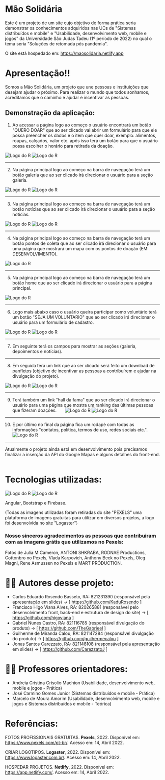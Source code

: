 # Mão Solidária

Este é um projeto de um site cujo objetivo de forma prática seria demonstrar os conhecimentos adquiridos nas UCs de "Sistemas distribuídos e mobile" e "Usabilidade, desenvolvimento web, mobile e jogos" da Universidade São Judas Tadeu (1º período de 2022) no qual o tema seria "Soluções de retomada pós pandemia".

O site está hospedado em: <https://maosolidaria.netlify.app>

# Apresentação!!

Somos a Mão Solidária, um projeto que une pessoas e instituições que desejam ajudar o próximo.
Para realizar o mundo que todos sonhamos, acreditamos que o caminho é ajudar e incentivar as pessoas.

## Demonstração da aplicação:

1. Ao acessar a página logo ao começo o usuário encontrará um botão "QUERO DOAR" que ao ser clicado vai abrir um formulário para que ele possa preencher os dados e o item que quer doar, exemplo: alimentos, roupas, calçados, valor etc. após isso terá um botão para que o usuário possa escolher o horário para retirada da doação.
   &nbsp;&nbsp;&nbsp;&nbsp;&nbsp;

![Logo do R](https://coruscating-dodol-001caf.netlify.app/Slide1.JPG)
![Logo do R](https://coruscating-dodol-001caf.netlify.app/Slide2.JPG)

---

2. Na página principal logo ao começo na barra de navegação terá um botão galeria que ao ser clicado irá direcionar o usuário para a seção galeria.
   &nbsp;&nbsp;&nbsp;&nbsp;&nbsp;

![Logo do R](https://coruscating-dodol-001caf.netlify.app/Slide3.JPG)
![Logo do R](https://coruscating-dodol-001caf.netlify.app/Slide4.JPG)

---

3. Na página principal logo ao começo na barra de navegação terá um botão notícias que ao ser clicado irá direcionar o usuário para a seção notícias.
   &nbsp;&nbsp;&nbsp;&nbsp;&nbsp;

![Logo do R](https://coruscating-dodol-001caf.netlify.app/Slide5.JPG)
![Logo do R](https://coruscating-dodol-001caf.netlify.app/Slide6.JPG)

---

4. Na página principal logo ao começo na barra de navegação terá um botão pontos de coleta que ao ser clicado irá direcionar o usuário para uma página que mostrará um mapa com os pontos de doação (EM DESENVOLVIMENTO).
   &nbsp;&nbsp;&nbsp;&nbsp;&nbsp;

![Logo do R](https://coruscating-dodol-001caf.netlify.app/Slide7.JPG)

---

5. Na página principal logo ao começo na barra de navegação terá um botão home que ao ser clicado irá direcionar o usuário para a página principal.
   &nbsp;&nbsp;&nbsp;&nbsp;&nbsp;

![Logo do R](https://coruscating-dodol-001caf.netlify.app/Slide8.JPG)

---

6. Logo mais abaixo caso o usuário queira participar como voluntário terá um botão "SEJA UM VOLUNTARIO" que ao ser clicado irá direcionar o usuário para um formulário de cadastro.
   &nbsp;&nbsp;&nbsp;&nbsp;&nbsp;

![Logo do R](https://coruscating-dodol-001caf.netlify.app/Slide9.JPG)
![Logo do R](https://coruscating-dodol-001caf.netlify.app/Slide10.JPG)

---

7. Em seguinte terá os campos para mostrar as seções (galeria, depoimentos e notícias).
   &nbsp;&nbsp;&nbsp;&nbsp;&nbsp;

---

8. Em seguida terá um link que ao ser clicado será feito um download de panfletos (objetivo de incentivar as pessoas a contribuírem e ajudar na divulgação do projeto).
   &nbsp;&nbsp;&nbsp;&nbsp;&nbsp;

![Logo do R](https://coruscating-dodol-001caf.netlify.app/Slide11.JPG)
![Logo do R](https://coruscating-dodol-001caf.netlify.app/Slide12.JPG)

---

9. Terá também um link "hall da fama" que ao ser clicado irá direcionar o usuário para uma página que mostra um ranking das últimas pessoas que fizeram doações.
   &nbsp;&nbsp;&nbsp;&nbsp;&nbsp;
   ![Logo do R](https://coruscating-dodol-001caf.netlify.app/Slide13.JPG)
   ![Logo do R](https://coruscating-dodol-001caf.netlify.app/Slide14.JPG)

---

10. E por último no final da página fica um rodapé com todas as informações "contatos, política, termos de uso, redes sociais etc.".
    &nbsp;&nbsp;&nbsp;&nbsp;&nbsp;
    ![Logo do R](https://coruscating-dodol-001caf.netlify.app/Slide15.JPG)

---

Atualmente o projeto ainda está em desenvolvimento pois precisamos finalizar a inserção da API do Google Mapas e alguns detalhes do front-end.
&nbsp;&nbsp;&nbsp;

# Tecnologias utilizadas:
![Logo do R](https://img.icons8.com/color/344/bootstrap.png)
![Logo do R](https://img.icons8.com/color/344/angularjs.png)

Angular, Bootstrap e Firebase.
&nbsp;&nbsp;

(Todas as imagens utilizadas foram retiradas do site "PEXELS" uma plataforma de imagens gratuitas para utilizar em diversos projetos, a logo foi desenvolvida no site "Logaster")
&nbsp;&nbsp;

### Nosso sinceros agradecimentos as pessoas que contribuiram com as imagens grátis que utilizamos no Pexels:

Fotos de Julia M Cameron, ANTONI SHKRABA, RODNAE Productions, Cottonbro no Pexels, Vlada Karpovich, Anthony Beck no Pexels, Oleg Magni, Rene Asmussen no Pexels e MART PRODUCTION.
&nbsp;&nbsp;&nbsp;&nbsp;&nbsp;

# 👨‍💻 Autores desse projeto:

- Carlos Eduardo Rosendo Basseto, RA: 821231390 (responsável pela apresentação em slides) -> [ https://github.com/KaduRosendo ]
- Francisco Higo Viana Alves, RA: 820265881 (responsável pelo desenvolvimento front, back-end e estrutura de design do site) -> [ https://github.com/higoviana ]
- Gabriel Nunes Castro, RA: 821116785 (responsável divulgação do produto) -> [ https://github.com/TheGabrieel ]
- Guilherme de Miranda Calou, RA: 821147284 (responsável divulgação do produto) -> [ https://github.com/guilhermecalou ]
- Jonas Santos Carezzato, RA: 821148108 (responsável pela apresentação em slides) -> [ https://github.com/CarezzatoJ ]
  &nbsp;&nbsp;&nbsp;&nbsp;&nbsp;
  
# 👨‍🏫 Professores orientadores: 
- Andreia Cristina Grisolio Machion (Usabilidade, desenvolvimento web, mobile e jogos - Prática)
- José Carmino Gomes Junior (Sistemas distribuídos e mobile - Prática)
- Marcelo de Moura Amorim (Usabilidade, desenvolvimento web, mobile e jogos e Sistemas distribuídos e mobile - Teórica)

# Referências:

FOTOS PROFISSIONAIS GRATUITAS. **Pexels**, 2022. Disponível em: <https://www.pexels.com/pt-br/>. Acesso em: 14, Abril 2022.

CRIAR LOGOTIPOS. **Logaster**, 2022. Disponível em: <https://www.logaster.com.br/>. Acesso em: 14, Abril 2022.

HOSPEDAR PROJETOS. **Netlify**, 2022. Disponível em: <https://app.netlify.com/>. Acesso em: 14, Abril 2022.
